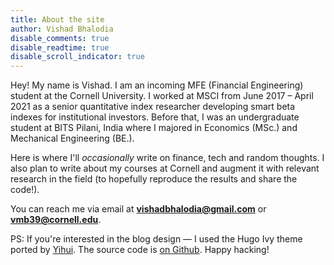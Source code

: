 ```yaml
---
title: About the site
author: Vishad Bhalodia
disable_comments: true
disable_readtime: true
disable_scroll_indicator: true
---
```


Hey! My name is Vishad. I am an incoming MFE (Financial Engineering) student at the Cornell University. I worked at MSCI from June 2017 &ndash; April 2021 as a senior quantitative index researcher developing smart beta indexes for institutional investors. Before that, I was an undergraduate student at BITS Pilani, India where I majored in Economics (MSc.) and Mechanical Engineering (BE.).

Here is where I'll _occasionally_ write on finance, tech and random thoughts. I also plan to write about my courses at Cornell and augment it with relevant research in the field (to hopefully reproduce the results and share the code!).

You can reach me via email at **vishadbhalodia@gmail.com** or **vmb39@cornell.edu**.

PS: If you're interested in the blog design &mdash; I used the Hugo Ivy theme ported by [Yihui](https://github.com/yihui/). The source code is [on Github](https://github.com/yihui/hugo-ivy). Happy hacking!
